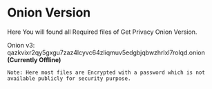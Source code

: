 # Onion Version
Here You will found all Required files of Get Privacy Onion Version.

Onion v3: qazkvixr2qy5gxgu7zaz4lcyvc64zliqmuv5edgbjqbwzhrlxl7rolqd.onion **(Currently Offline)**

```
Note: Here most files are Encrypted with a password which is not available publicly for security purpose.
```
